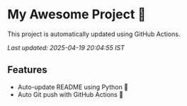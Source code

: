 # My Awesome Project 🚀

This project is automatically updated using GitHub Actions.

_Last updated: 2025-04-19 20:04:55 IST_

## Features
- Auto-update README using Python 🐍
- Auto Git push with GitHub Actions 🤖
